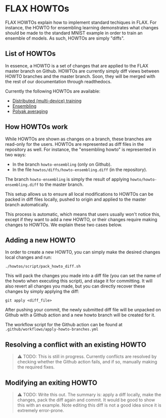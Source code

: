 # FLAX HOWTOs

FLAX HOWTOs explain how to implement standard techiques in FLAX. For instance,
the HOWTO for ensembling learning demonstrates what changes should be made to
the standard MNIST example in order to train an ensemble of models. As such, 
HOWTOs are simply "diffs".

## List of HOWTOs

In essence, a HOWTO is a set of changes that are applied to the FLAX master 
branch on Github. HOWTOs are currently simply diff views between HOWTO branches 
and the master branch. Soon, they will be merged with the rest of our 
documentation through readthedocs.

Currently the following HOWTOs are available:

* [Distributed (multi-device) training](https://github.com/google-research/flax/compare/prerelease..howto-distributed-training?diff=split)
* [Ensembling](https://github.com/google-research/flax/compare/prerelease..howto-ensembling?diff=split)
* [Polyak averaging](https://github.com/google-research/flax/compare/prerelease..howto-polyak-averaging?diff=split)

## How HOWTOs work

While HOWTOs are shown as changes on a branch, these branches are read-only for
the users. HOWTOs are represented as diff files in the repository as well. For 
instance, the "ensembling howto" is represented in two ways:

* In the branch `howto-ensembling` (only on Github).
* In the file `howtos/diffs/howto-ensembling.diff` (in the repository).

The branch `howto-ensembling` is simply the result of applying 
`howto/howto-ensembling.diff` to the master branch.

This setup allows us to ensure all local modifications to HOWTOs can be packed
in diff files locally, pushed to origin and applied to the master branch 
automatically.

This process is automatic, which means that users usually won't notice this, 
except if they want to add a new HOWTO, or their changes require making changes
to HOWTOs. We explain these two cases below.

## Adding a new HOWTO

In order to create a new HOWTO, you can simply make the desired changes local
changes and run:

```
./howtos/script/pack_howto_diff.sh
```

This will pack the changes you made into a diff file (you can set the name of
the howto when executing this script), and stage it for committing. It will also
revert all changes you made, but you can directly recover these changes by
simply applying the diff:

```
git apply <diff_file>
```

After pushing your commit, the newly submitted diff file will be unpacked on
Github with a Github action and a new howto branch will be created for it.

The workflow script for the Github action can be found at 
`.github/workflows/apply-howto-branches.yml`

## Resolving a conflict with an existing HOWTO

> :warning: TODO: This is still in progress. Currently conflicts are resolved by
            checking whether the Github action fails, and if so, manually making
            the required fixes.

## Modifying an exiting HOWTO

> :warning: TODO: Write this out. The summary is: apply a diff locally, make the
            changes, pack the diff again and commit. It would be good to show 
            this with an example. Note editing this diff is not a good idea 
            since it is extremely error-prone.

